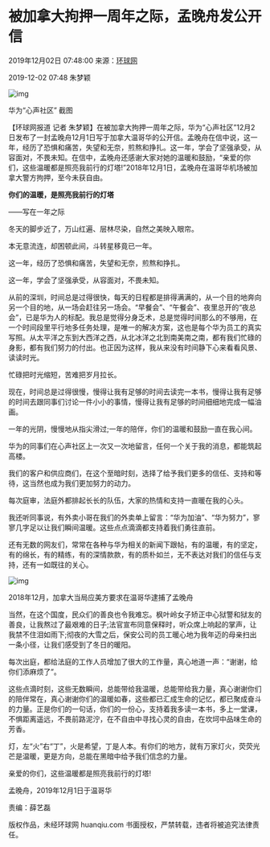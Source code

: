 # 被加拿大拘押一周年之际，孟晚舟发公开信

2019年12月02日 07:48:00
来源：[环球网](https://3w.huanqiu.com/a/c36dc8/9CaKrnKo61T?agt=28)

2019-12-02 07:48 朱梦颖

![img](https://himg2.huanqiucdn.cn/attachment2010/2019/1202/07/55/20191202075530273.png)

华为“心声社区” 截图

【环球网报道 记者 朱梦颖】在被加拿大拘押一周年之际，华为“心声社区”12月2日发布了一封孟晚舟12月1日写于加拿大温哥华的公开信。孟晚舟在信中说，这一年，经历了恐惧和痛苦，失望和无奈，煎熬和挣扎。这一年，学会了坚强承受，从容面对，不畏未知。在信中，孟晚舟还感谢大家对她的温暖和鼓励，“亲爱的你们，这些温暖都是照亮我前行的灯塔!”2018年12月1日，孟晚舟在温哥华机场被加拿大警方拘押，至今未获自由。

**你们的温暖，是照亮我前行的灯塔**

——写在一年之际

冬天的脚步近了，万山红遍、层林尽染，自然之美映入眼帘。

本无意流连，却困顿此间，斗转星移竟已一年。

这一年，经历了恐惧和痛苦，失望和无奈，煎熬和挣扎。

这一年，学会了坚强承受，从容面对，不畏未知。

从前的深圳，时间总是过得很快，每天的日程都是排得满满的，从一个目的地奔向另一个目的地，从一场会赶往另一场会。“早餐会”、“午餐会”、夜里总开的“夜总会”，已是华为人的标配。我总是觉得分身乏术，总是觉得时间那么的不够用，在一个时间段里平行地多任务处理，是唯一的解决方案，这也是每个华为员工的真实写照。从太平洋之东到大西洋之西，从北冰洋之北到南美南之南，都有我们忙碌的身影，都有我们努力的付出。也正因为这样，我从来没有时间静下心来看看风景、读读时光。

忙碌把时光缩短，苦难把岁月拉长。

现在，时间总是过得很慢，慢得让我有足够的时间去读完一本书，慢得让我有足够的时间去跟同事们讨论一件小小的事情，慢得让我有足够的时间细细地完成一幅油画。

一年的光阴，慢慢地从指尖滑过;一年的陪伴，你们的温暖和鼓励一直在我心间。

华为的同事们在心声社区上一次又一次地留言，任何一个关于我的消息，都能筑起高楼。

我们的客户和供应商们，在这个至暗时刻，选择了给予我们更多的信任、支持和等待，这当然也成为我们更加努力的动力。

每次庭审，法庭外都排起长长的队伍，大家的热情和支持一直暖在我的心头。

我还听同事说，有外卖小哥在我们的外卖单上留言：“华为加油”、“华为努力”，寥寥几字足以让我们瞬间温暖。这些点点滴滴都支持着我们勇往直前。

还有无数的网友们，常常在各种与华为相关的新闻下跟帖，有的温暖，有的坚定，有的绵长，有的精练，有的深情款款，有的质朴如兰，无不表达对我们的信任与支持，还有一如既往的关心。

![img](https://himg2.huanqiucdn.cn/attachment2010/2019/1101/19/29/20191101072958819.jpeg)

2018年12月，加拿大当局应美方要求在温哥华逮捕了孟晚舟

当然，在这个国度，民众们的善良也令我难忘。枫叶岭女子矫正中心狱警和狱友的善良，让我熬过了最艰难的日子;法官宣布同意保释时，听众席上响起的掌声，让我禁不住泪如雨下;彻夜的大雪之后，保安公司的员工暖心地为我年迈的母亲扫出一条小径，让我们感受到了冬日的暖阳。

每次出庭，都给法庭的工作人员增加了很大的工作量，真心地道一声：“谢谢，给你们添麻烦了”。

这些点滴时刻，这些无数瞬间，总能带给我温暖，总能带给我力量，真心谢谢你们的陪伴常在，真心谢谢你们的温暖如春，这些都已汇成生命的记忆，都已聚成奋斗的力量。正是你们的一句话，你们的一份心，支持着我多读一本书，多上一堂课，不惧距离遥远，不畏前路泥泞，在不自由中寻找心灵的自由，在坎坷中品味生命的芳香。

灯，左“火”右“丁”，火是希望，丁是人本。有你们的地方，就有万家灯火，荧荧光芒是温暖，更是方向，总能在黑暗中给予我们信念的力量。

亲爱的你们，这些温暖都是照亮我前行的灯塔!

孟晚舟，2019年12月1日于温哥华

责编：薛艺磊

版权作品，未经环球网 huanqiu.com 书面授权，严禁转载，违者将被追究法律责任。